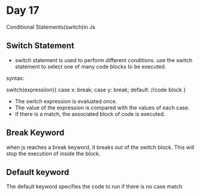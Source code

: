 # Day 17

Conditional Statements(switch)in Js

## Switch Statement

- switch statement is used to perform different conditions. use the switch statement to select one of many code blocks to be executed.

syntax:

switch(expressiion){
    case x:
    break;
    case y:
    break;
    default:
    //code block
}

- The switch expression is evaluated once.
- The value of the expression is compared with the values of each case.
- if there is a match, the associated block of code is executed.

## Break Keyword
when js reaches a break keyword, it breaks out of the switch block. This will stop the execution of inside the block.

## Default keyword
The default keyword specifies the code to run if there is no case match